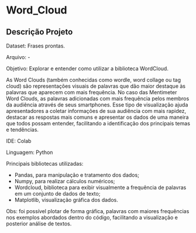 # Word_Cloud

## Descrição Projeto

Dataset: Frases prontas.

Arquivo: -

Objetivo: Explorar e entender como utilizar a biblioteca WordCloud.

As Word Clouds (também conhecidas como wordle, word collage ou tag cloud) são representações visuais de palavras que dão 
maior destaque às palavras que aparecem com mais frequência. No caso das Mentimeter Word Clouds, as palavras adicionadas 
com mais frequência pelos membros da audiência através de seus smartphones. Esse tipo de visualização ajuda apresentadores
a coletar informações de sua audiência com mais rapidez, destacar as respostas mais comuns e apresentar os dados de uma 
maneira que todos possam entender, facilitando a identificação dos principais temas e tendências.

IDE: Colab

Linguagem: Python

Principais bibliotecas utilizadas:
- Pandas, para manipulação e tratamento dos dados;
- Numpy, para realizar cálculos numéricos;
- Wordcloud, biblioteca para exibir visualmente a frequência de palavras em um conjunto de dados de texto; 
- Matplotlib, visualização gráfica dos dados.

Obs: foi possível plotar de forma gráfica, palavras com maiores frequências nos exemplos abordados dentro do código, facilitando a visualização e posterior análise de textos.
